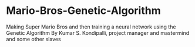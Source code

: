 # Mario-Bros-Genetic-Algorithm
Making Super Mario Bros and then training a neural network using the Genetic Algorithm
By Kumar S. Kondipalli, project manager and mastermind and some other slaves
